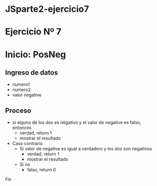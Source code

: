 # JSparte2-ejercicio7
# Ejercicio Nº 7
# Inicio: PosNeg
## Ingreso de datos
- numero1
- numero2
- valor negative
## Proceso
- si alguno de los dos es negativo y el valor de negative es falso, entonces 
    - verdad, return 1  
    - mostrar el resultado
- Caso contrario
    - Si valor de negative es igual a verdadero y los dos son negativos
        + verdad, return 1
        + mostrar el resultado
    - Si no
        + falso, return 0

*Fin* 